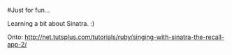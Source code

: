 #Just for fun...

Learning a bit about Sinatra. :)

Onto: http://net.tutsplus.com/tutorials/ruby/singing-with-sinatra-the-recall-app-2/